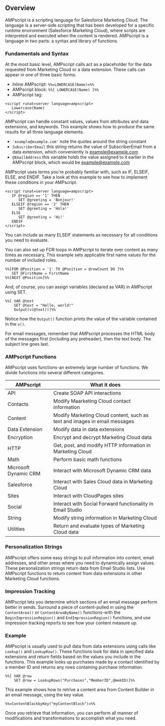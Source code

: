 ## Overview

AMPscript is a scripting language for Salesforce Marketing Cloud. The language is a server-side scripting that has been developed for a specific runtime environment (Salesforce Marketing Cloud), where scripts are interpreted and executed when the content is rendered.
AMPscript is a language in two parts: a syntax and library of functions.

### Fundamentals and Syntax
  
At the most basic level, AMPscript calls act as a placeholder for the data requested from Marketing Cloud or a data extension. These calls can appear in one of three basic forms.
- Inline AMPscript: `%%=LOWERCASE(Name)=%%`
- AMPscript block: `%%[ LOWERCASE(Name) ]%%`
- AMPscript tag:
```
<script runat=server language=ampscript>
   Lowercase(Name)
</script>
```

AMPscript can handle constant values, values from attributes and data extensions, and keywords. This example shows how to produce the same results for all three language elements.

- `'example@example.com'` note the quotes around the string constant
- `SubscriberEmail` this string returns the value of SubscriberEmail from a data extension, which conveniently is example@example.com
- `@EmailAddress` this variable holds the value assigned to it earlier in the AMPscript block, which would be example@example.com

AMPscript uses terms you're probably familiar with, such as IF, ELSEIF, ELSE, and ENDIF. Take a look at this example to see how to implement these conditions in your AMPscript.

```
<script runat=server language=ampscript>
   IF @region == '1' THEN
      SET @greeting = 'Bonjour!'
   ELSEIF @region == '2' THEN
      SET @greeting = 'Hola!'
   ELSE
      SET @greeting = 'Hi!'
   ENDIF
</script>
```

You can include as many ELSEIF statements as necessary for all conditions you need to evaluate.

You can also set up FOR loops in AMPscript to iterate over content as many times as necessary, This example sets applicable first name values for the number of included roles.

```
%%[FOR @Position = '1' TO @Position = @rowCount DO ]%%
   SET @FirstName = FirstName
%%[NEXT @Position]%%
```

And, of course, you can assign variables (declared as VAR) in AMPscript using SET.

```
%%[ VAR @text
    SET @text = "Hello, world!"
    Output(v(@text))]%%
```

Notice how the `Output()` function prints the value of the variable contained in the `v()`.

For email messages, remember that AMPscript processes the HTML body of the messages first (including any preheader), then the text body. The subject line goes last.

### AMPscript Functions

AMPscript uses functions-an extremely large number of functions. We divide functions into several different categories.

|AMPscript|What it does|
|---|----|
|API|Create SOAP API interactions|
|Contacts|Modify Maarketing Cloud contact information|
|Content|Modify Marketing Cloud content, such as text and images in email messages|
|Data Extension|Modify data in data extensions|
|Encryption|Encrypt and decrypt Marketing Cloud data|
|HTTP|Get, post, and modify HTTP information in Marketing Cloud|
|Math|Perform basic math functions|
|Microsoft Dynamic CRM|Interact with Microsoft Dynamic CRM data|
|Salesforce|Interact with Sales Cloud data in Marketing Cloud|
|Sites|Interact with CloudPages sites|
|Social|Interact with Social Forward functionality in Email Studio|
|String|Modify string information in Marketing Cloud|
|Utilities|Return and evaluate types of Marketing Cloud data|

### Personalization Strings

AMPscript offers some easy strings to pull information into content, email addresses, and other areas where you need to dynamically assign values. These personalization strings return data from Email Studio lists. Use AMPscript functions to return content from data extensions in other Marketing Cloud functions.

### Impression Tracking

AMPscript lets you determine which sections of an email message perform better in sends. Surround a piece of content-pulled in using the `ContentArea()` or `ContentAreaByName()` functions-with the `BeginImpressionRegion()` and `EndImpressionRegion()` functions, and use impression tracking reports to see how your content measure up.

### Example

AMPscript is usually used to pull data from data extensions using calls like `Lookup()` and `LookupRow()`. These functions look for data in specified data extensions and return fields based on the values you include in the functions. This example looks up purchases made by a contact identified by a member ID and returns any rows containing purchase information.

```
%%[ VAR @row
    SET @row = LookupRows("Purchases","MemberID",@memID)]%%
```

This example shows how to retrive a content area from Content Builder in an email message, using the key value.
```
%%=ContentBlockbyKey("myContentBlock")=%%
```

Once you retrieve that information, you can perform all manner of modifications and transformations to accomplish what you need.

<!--
### Attribute and Data Extension values

Functions and scripts reference subscriber attributes, email attributes and data extension column values as unquoted strings. If the attribute, data extension column, table, or relationship name includes a space or special character, or hyphen, enclose value in square brackets.

`[Data Extension Attribute Name]`  
`[Attribute-Name]`
-->
